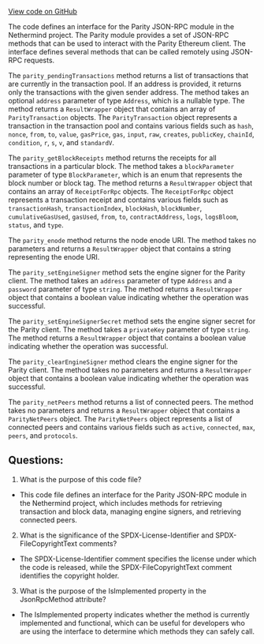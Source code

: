 [View code on GitHub](https://github.com/nethermindeth/nethermind/Nethermind.JsonRpc/Modules/Parity/IParityRpcModule.cs)

The code defines an interface for the Parity JSON-RPC module in the Nethermind project. The Parity module provides a set of JSON-RPC methods that can be used to interact with the Parity Ethereum client. The interface defines several methods that can be called remotely using JSON-RPC requests.

The `parity_pendingTransactions` method returns a list of transactions that are currently in the transaction pool. If an address is provided, it returns only the transactions with the given sender address. The method takes an optional `address` parameter of type `Address`, which is a nullable type. The method returns a `ResultWrapper` object that contains an array of `ParityTransaction` objects. The `ParityTransaction` object represents a transaction in the transaction pool and contains various fields such as `hash`, `nonce`, `from`, `to`, `value`, `gasPrice`, `gas`, `input`, `raw`, `creates`, `publicKey`, `chainId`, `condition`, `r`, `s`, `v`, and `standardV`.

The `parity_getBlockReceipts` method returns the receipts for all transactions in a particular block. The method takes a `blockParameter` parameter of type `BlockParameter`, which is an enum that represents the block number or block tag. The method returns a `ResultWrapper` object that contains an array of `ReceiptForRpc` objects. The `ReceiptForRpc` object represents a transaction receipt and contains various fields such as `transactionHash`, `transactionIndex`, `blockHash`, `blockNumber`, `cumulativeGasUsed`, `gasUsed`, `from`, `to`, `contractAddress`, `logs`, `logsBloom`, `status`, and `type`.

The `parity_enode` method returns the node enode URI. The method takes no parameters and returns a `ResultWrapper` object that contains a string representing the enode URI.

The `parity_setEngineSigner` method sets the engine signer for the Parity client. The method takes an `address` parameter of type `Address` and a `password` parameter of type `string`. The method returns a `ResultWrapper` object that contains a boolean value indicating whether the operation was successful.

The `parity_setEngineSignerSecret` method sets the engine signer secret for the Parity client. The method takes a `privateKey` parameter of type `string`. The method returns a `ResultWrapper` object that contains a boolean value indicating whether the operation was successful.

The `parity_clearEngineSigner` method clears the engine signer for the Parity client. The method takes no parameters and returns a `ResultWrapper` object that contains a boolean value indicating whether the operation was successful.

The `parity_netPeers` method returns a list of connected peers. The method takes no parameters and returns a `ResultWrapper` object that contains a `ParityNetPeers` object. The `ParityNetPeers` object represents a list of connected peers and contains various fields such as `active`, `connected`, `max`, `peers`, and `protocols`.
## Questions: 
 1. What is the purpose of this code file?
- This code file defines an interface for the Parity JSON-RPC module in the Nethermind project, which includes methods for retrieving transaction and block data, managing engine signers, and retrieving connected peers.

2. What is the significance of the SPDX-License-Identifier and SPDX-FileCopyrightText comments?
- The SPDX-License-Identifier comment specifies the license under which the code is released, while the SPDX-FileCopyrightText comment identifies the copyright holder.

3. What is the purpose of the IsImplemented property in the JsonRpcMethod attribute?
- The IsImplemented property indicates whether the method is currently implemented and functional, which can be useful for developers who are using the interface to determine which methods they can safely call.